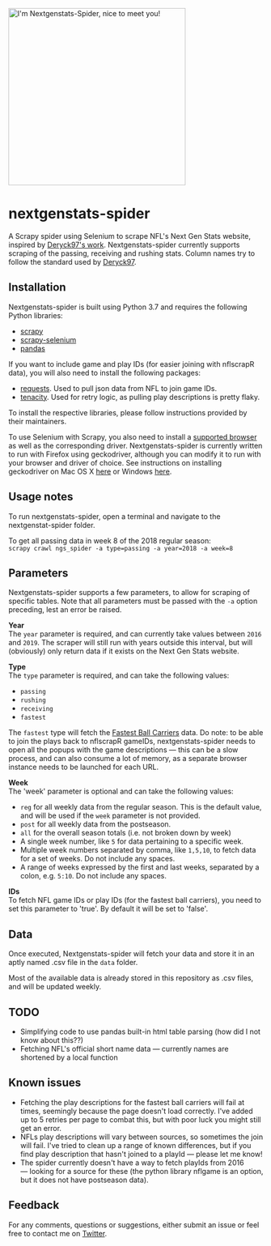<p align="left">
  <img src="../master/assets/NGS-spider-logo.png" width="350" title="I'm Nextgenstats-Spider, nice to meet you!">
</p>

# nextgenstats-spider
A Scrapy spider using Selenium to scrape NFL's Next Gen Stats website, inspired by [Deryck97's work](https://github.com/Deryck97/nfl_nextgenstats_data). Nextgenstats-spider currently supports scraping of the passing, receiving and rushing stats. Column names try to follow the standard used by [Deryck97](https://github.com/Deryck97/nfl_nextgenstats_data).

## Installation
Nextgenstats-spider is built using Python 3.7 and requires the following Python libraries:
* [scrapy](https://github.com/scrapy/scrapy)
* [scrapy-selenium](https://github.com/clemfromspace/scrapy-selenium)
* [pandas](https://github.com/pandas-dev/pandas)

If you want to include game and play IDs (for easier joining with nflscrapR data), you will also need to install the following packages:
* [requests](https://github.com/psf/requests). Used to pull json data from NFL to join game IDs.
* [tenacity](https://github.com/jd/tenacity). Used for retry logic, as pulling play descriptions is pretty flaky.

To install the respective libraries, please follow instructions provided by their maintainers.

To use Selenium with Scrapy, you also need to install a [supported browser](https://www.seleniumhq.org/about/platforms.jsp) as well as the corresponding driver. Nextgenstats-spider is currently written to run with Firefox using geckodriver, although you can modify it to run with your browser and driver of choice. See instructions on installing geckodriver on Mac OS X [here](https://www.kenst.com/2016/12/installing-marionette-firefoxdriver-on-mac-osx/) or Windows [here](https://www.softwaretestinghelp.com/geckodriver-selenium-tutorial/).

## Usage notes
To run nextgenstats-spider, open a terminal and navigate to the nextgenstat-spider folder.

To get all passing data in week 8 of the 2018 regular season:
<br>
```scrapy crawl ngs_spider -a type=passing -a year=2018 -a week=8```

## Parameters
Nextgenstats-spider supports a few parameters, to allow for scraping of specific tables. Note that all parameters must be passed with the `-a` option preceding, lest an error be raised.

**Year**<br>
The `year` parameter is required, and can currently take values between `2016` and `2019`. The scraper will still run with years outside this interval, but will (obviously) only return data if it exists on the Next Gen Stats website.

**Type**<br>
The `type` parameter is required, and can take the following values:
* `passing`
* `rushing`
* `receiving`
* `fastest`

The `fastest` type will fetch the [Fastest Ball Carriers](https://nextgenstats.nfl.com/stats/top-plays/fastest-ball-carriers) data. Do note: to be able to join the plays back to nflscrapR gameIDs, nextgenstats-spider needs to open all the popups with the game descriptions — this can be a slow process, and can also consume a lot of memory, as a separate browser instance needs to be launched for each URL.

**Week**<br>
The 'week' parameter is optional and can take the following values:
* `reg` for all weekly data from the regular season. This is the default value, and will be used if the `week` parameter is not provided.
* `post` for all weekly data from the postseason.
* `all` for the overall season totals (i.e. not broken down by week)
* A single week number, like `5` for data pertaining to a specific week.
* Multiple week numbers separated by comma, like `1,5,10`, to fetch data for a set of weeks. Do not include any spaces.
* A range of weeks expressed by the first and last weeks, separated by a colon, e.g. `5:10`. Do not include any spaces.

**IDs**<br>
To fetch NFL game IDs or play IDs (for the fastest ball carriers), you need to set this parameter to 'true'. By default it will be set to 'false'.

## Data
Once executed, Nextgenstats-spider will fetch your data and store it in an aptly named .csv file in the `data` folder.

Most of the available data is already stored in this repository as .csv files, and will be updated weekly.

## TODO
* Simplifying code to use pandas built-in html table parsing (how did I not know about this??)
* Fetching NFL's official short name data — currently names are shortened by a local function

## Known issues
* Fetching the play descriptions for the fastest ball carriers will fail at times, seemingly because the page doesn't load correctly. I've added up to 5 retries per page to combat this, but with poor luck you might still get an error.
* NFLs play descriptions will vary between sources, so sometimes the join will fail. I've tried to clean up a range of known differences, but if you find play description that hasn't joined to a playId — please let me know!
* The spider currently doesn't have a way to fetch playIds from 2016 — looking for a source for these (the python library nflgame is an option, but it does not have postseason data).

## Feedback
For any comments, questions or suggestions, either submit an issue or feel free to contact me on [Twitter](https://twitter.com/larsjaakko).
